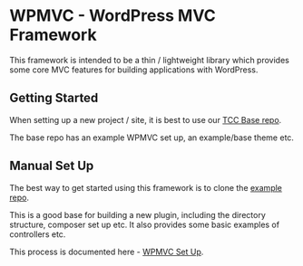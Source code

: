 # WPMVC - WordPress MVC Framework

This framework is intended to be a thin / lightweight library which provides some core
MVC features for building applications with WordPress.

## Getting Started

When setting up a new project / site, it is best to use our [TCC Base repo](https://bitbucket.org/thecodeco/base/src/main/).

The base repo has an example WPMVC set up, an example/base theme etc.

## Manual Set Up

The best way to get started using this framework is to clone the [example repo](https://bitbucket.org/thecodeco/wpmvc-example/src/).

This is a good base for building a new plugin, including the directory structure, composer set up etc. It also provides some basic examples of controllers etc.

This process is documented here - [WPMVC Set Up](https://thecodeco.atlassian.net/wiki/spaces/DO/pages/143360214/WPMVC+-+Set+Up).
